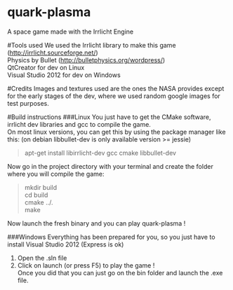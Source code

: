 quark-plasma
============
A space game made with the Irrlicht Engine


#Tools used
We used the Irrlicht library to make this game (http://irrlicht.sourceforge.net/)  
Physics by Bullet (http://bulletphysics.org/wordpress/)  
QtCreator for dev on Linux  
Visual Studio 2012 for dev on Windows

#Credits
Images and textures used are the ones the NASA provides except for the early stages of the dev, where we used random google images for test purposes.

#Build instructions
###Linux
You just have to get the CMake software, irrlicht dev libraries and gcc to compile the game.  
On most linux versions, you can get this by using the package manager like this: (on debian libbullet-dev is only available version >= jessie)
> apt-get install libirrlicht-dev gcc cmake libbullet-dev

Now go in the project directory with your terminal and create the folder where you will compile the game:  
> mkdir build  
> cd build  
> cmake ../.  
> make

Now launch the fresh binary and you can play quark-plasma !  

###Windows
Everything has been prepared for you, so you just have to install Visual Studio 2012 (Express is ok)  
1. Open the .sln file  
2. Click on launch (or press F5) to play the game !  
Once you did that you can just go on the bin folder and launch the .exe file.
